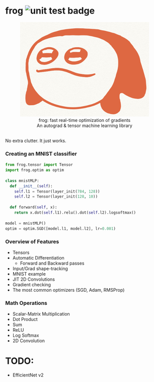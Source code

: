 # frog <img src="https://github.com/kevbuh/frog/actions/workflows/test.yml/badge.svg" alt="unit test badge" >
<div align="center" >
  <img src="https://github.com/kevbuh/frog/blob/main/assets/froog.jpeg" alt="froog the frog" height="300">
  
  <br/>
  frog: fast real-time optimization of gradients 
  <br/>
  An autograd & tensor machine learning library
  <br/>
  <br/>
</div>

No extra clutter. It just works.

### Creating an MNIST classifier

```python
from frog.tensor import Tensor
import frog.optim as optim

class mnistMLP:
  def __init__(self):
    self.l1 = Tensor(layer_init(784, 128))
    self.l2 = Tensor(layer_init(128, 10))

  def forward(self, x):
    return x.dot(self.l1).relu().dot(self.l2).logsoftmax()

model = mnistMLP()
optim = optim.SGD([model.l1, model.l2], lr=0.001)
```

### Overview of Features
- Tensors
- Automatic Differentiation
    - Forward and Backward passes
- Input/Grad shape-tracking
- MNIST example
- JIT 2D Convolutions
- Gradient checking
- The most common optimizers (SGD, Adam, RMSProp)

### Math Operations
- Scalar-Matrix Multiplication
- Dot Product
- Sum
- ReLU
- Log Softmax
- 2D Convolution

# TODO:
- EfficientNet v2
<!-- goal is to get effecientnetv2 working -->
<!-- - Transformers -->
<!-- - Stable Diffusion -->
<!-- - Simplify & Refactor -->
<!-- - Winograd Conv -->
